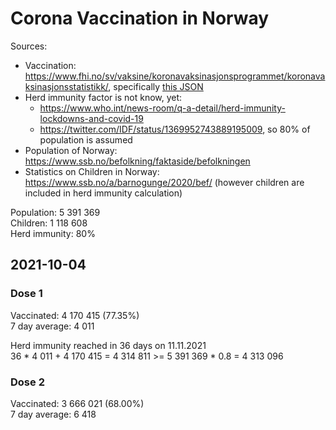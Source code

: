 # Corona Vaccination in Norway

Sources:

- Vaccination: <https://www.fhi.no/sv/vaksine/koronavaksinasjonsprogrammet/koronavaksinasjonsstatistikk/>, specifically [this JSON](https://www.fhi.no/api/chartdata/api/99119)
- Herd immunity factor is not know, yet:
  - <https://www.who.int/news-room/q-a-detail/herd-immunity-lockdowns-and-covid-19>
  - <https://twitter.com/IDF/status/1369952743889195009>, so 80% of population is assumed
- Population of Norway: <https://www.ssb.no/befolkning/faktaside/befolkningen>
- Statistics on Children in Norway: https://www.ssb.no/a/barnogunge/2020/bef/ (however children are included in herd immunity calculation)

Population: 5 391 369  
Children: 1 118 608  
Herd immunity: 80%  

## 2021-10-04

### Dose 1

Vaccinated: 4 170 415 (77.35%)  
7 day average: 4 011

Herd immunity reached in 36 days on 11.11.2021  
36 * 4 011 + 4 170 415 = 4 314 811 >= 5 391 369 * 0.8 = 4 313 096

### Dose 2

Vaccinated: 3 666 021 (68.00%)  
7 day average: 6 418

